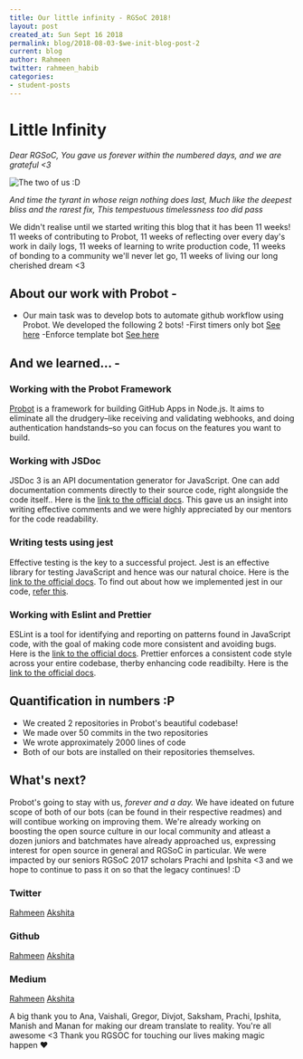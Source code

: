 ```yaml
---
title: Our little infinity - RGSoC 2018!
layout: post
created_at: Sun Sept 16 2018
permalink: blog/2018-08-03-$we-init-blog-post-2
current: blog
author: Rahmeen
twitter: rahmeen_habib
categories:
- student-posts
---
```


# Little Infinity

_Dear RGSoC,_
_You gave us forever within the numbered days, and we are grateful <3_

![The two of us :D](/img/blog/2018/2018-09-16-we-int-blog2.jpeg)

_And time the tyrant in whose reign nothing does last,_
_Much like the deepest bliss and the rarest fix,_
_This tempestuous timelessness too did pass_

We didn't realise until we started writing this blog that it has been 11 weeks! 
11 weeks of contributing to Probot, 
11 weeks of reflecting over every day's work in daily logs, 
11 weeks of learning to write production code, 
11 weeks of bonding to a community we'll never let go,
11 weeks of living our long cherished dream <3

## About our work with Probot - 

- Our main task was to develop bots to automate github workflow using Probot. We developed the following 2 bots!
	-First timers only bot [See here](https://github.com/probot/first-timers-only-app)
	-Enforce template bot [See here](https://github.com/probot/enforce-template-app)

## And we learned... - 

### Working with the Probot Framework
[Probot](https://probot.github.io/docs/) is a framework for building GitHub Apps in Node.js. It aims to eliminate all the drudgery–like receiving and validating webhooks, and doing authentication handstands–so you can focus on the features you want to build.

### Working with JSDoc
JSDoc 3 is an API documentation generator for JavaScript. One can add documentation comments directly to their source code, right alongside the code itself.. Here is the [link to the official docs](http://usejsdoc.org/). This gave us an insight into writing effective comments and we were highly appreciated by our mentors for the code readability.

### Writing tests using jest
Effective testing is the key to a successful project. Jest is an effective library for testing JavaScript and hence was our natural choice. Here is the [link to the official docs](https://jestjs.io/).  To find out about how we implemented jest in our code, [refer this](https://github.com/probot/first-timers-only-app/blob/master/test/util.test.js).

### Working with Eslint and Prettier
ESLint is a tool for identifying and reporting on patterns found in JavaScript code, with the goal of making code more consistent and avoiding bugs. Here is the [link to the official docs](https://eslint.org/).
Prettier enforces a consistent code style across your entire codebase, therby enhancing code readibilty. Here is the [link to the official docs](https://prettier.io/).


## Quantification in numbers :P

- We created 2 repositories in Probot's beautiful codebase!
- We made over 50 commits in the two repositories
- We wrote approximately 2000 lines of code
- Both of our bots are installed on their repositories themselves.


## What's next?

Probot's going to stay with us, _forever and a day._ We have ideated on future scope of both of our bots (can be found in their respective readmes) and will contibue working on improving them. 
We're already working on boosting the open source culture in our local community and atleast a dozen juniors and batchmates have already approached us, expressing interest for open source in general and RGSoC in particular. We were impacted by our seniors RGSoC 2017 scholars Prachi and Ipshita <3 and we hope to continue to pass it on so that the legacy continues! :D

### Twitter
[Rahmeen](https://twitter.com/rahmeen_habib)
[Akshita](https://twitter.com/AkshitaAggarw18)

### Github
[Rahmeen](https://github.com/Rahmeen14)
[Akshita](https://github.com/Akshitaag)

### Medium
[Rahmeen](https://medium.com/@rahmeen_habib)
[Akshita](https://medium.com/@aggarwalakshita1)

A big thank you to Ana, Vaishali, Gregor, Divjot, Saksham, Prachi, Ipshita, Manish and Manan for making our dream translate to reality. You're all awesome <3 
Thank you RGSOC for touching our lives making magic happen ❤️